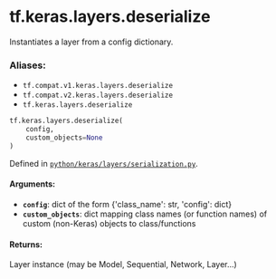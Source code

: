 <div itemscope itemtype="http://developers.google.com/ReferenceObject">
<meta itemprop="name" content="tf.keras.layers.deserialize" />
<meta itemprop="path" content="Stable" />
</div>

# tf.keras.layers.deserialize

Instantiates a layer from a config dictionary.

### Aliases:

* `tf.compat.v1.keras.layers.deserialize`
* `tf.compat.v2.keras.layers.deserialize`
* `tf.keras.layers.deserialize`

``` python
tf.keras.layers.deserialize(
    config,
    custom_objects=None
)
```



Defined in [`python/keras/layers/serialization.py`](/code/stable/tensorflow/python/keras/layers/serialization.py).

<!-- Placeholder for "Used in" -->


#### Arguments:


* <b>`config`</b>: dict of the form {'class_name': str, 'config': dict}
* <b>`custom_objects`</b>: dict mapping class names (or function names)
    of custom (non-Keras) objects to class/functions


#### Returns:

Layer instance (may be Model, Sequential, Network, Layer...)
